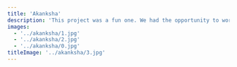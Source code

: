 ```yaml
---
title: 'Akanksha'
description: 'This project was a fun one. We had the opportunity to work with a couple of friends who wanted to capture their love for each other in a photo shoot. We had a great time and the photos turned out great.'
images:
  - '../akanksha/1.jpg'
  - '../akanksha/2.jpg'
  - '../akanksha/0.jpg'
titleImage: '../akanksha/3.jpg'
---
```

